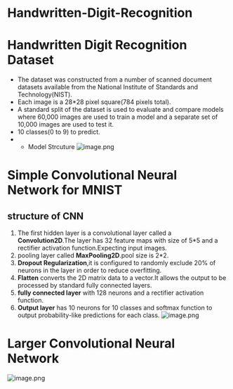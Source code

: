 # Handwritten-Digit-Recognition

# Handwritten Digit Recognition Dataset
* The dataset was constructed from a number of scanned document datasets available from the National Institute of Standards and Technology(NIST).
* Each image is a 28*28 pixel square(784 pixels total).
* A standard split of the dataset is used to evaluate and compare models where 60,000 images are used to train a model and a separate set of 10,000 images are used to test it.
* 10 classes(0 to 9) to predict.
* * Model Strcuture
![image.png](attachment:image.png)

# Simple Convolutional Neural Network for MNIST
## structure of CNN
1. The first hidden layer is a convolutional layer called a **Convolution2D**.The layer has 32 feature maps with size of 5*5 and a rectifier activation function.Expecting input images.
2. pooling layer called **MaxPooling2D**.pool size is 2*2.
3. **Dropout Regularization**,it is configured to randomly exclude 20% of neurons in the layer in order to reduce overfitting.
4. **Flatten** converts the 2D matrix data to a vector.It allows the output to be processed by standard fully connected layers.
5. **fully connected layer** with 128 neurons and a rectifier activation function.
6. **Output layer** has 10 neurons for 10 classes and softmax function to output probability-like predictions for each class.
![image.png](attachment:image.png)

# Larger Convolutional Neural Network
![image.png](attachment:image.png)


